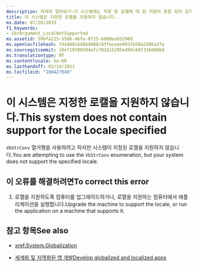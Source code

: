 ```yaml
---
description: 자세히 알아보기:이 시스템에는 지정 된 로캘에 대 한 지원이 포함 되어 있지 않습니다.
title: 이 시스템은 지정한 로캘을 지원하지 않습니다.
ms.date: 07/20/2015
f1_keywords:
- vbrArgument_LocalNotSupported
ms.assetid: 59bfa215-556b-4bfa-8f25-b090ea83298d
ms.openlocfilehash: 744408cb4bbd088c9ffeceee9937e58a2d96a37e
ms.sourcegitcommit: 10e719780594efc781b15295e499c66f316068b8
ms.translationtype: MT
ms.contentlocale: ko-KR
ms.lasthandoff: 02/14/2021
ms.locfileid: "100427949"
---
```

# <a name="this-system-does-not-contain-support-for-the-locale-specified"></a><span data-ttu-id="ab004-103">이 시스템은 지정한 로캘을 지원하지 않습니다.</span><span class="sxs-lookup"><span data-stu-id="ab004-103">This system does not contain support for the Locale specified</span></span>

<span data-ttu-id="ab004-104">`VbStrConv` 열거형을 사용하려고 하지만 시스템이 지정된 로캘을 지원하지 않습니다.</span><span class="sxs-lookup"><span data-stu-id="ab004-104">You are attempting to use the `VbStrConv` enumeration, but your system does not support the specified locale.</span></span>  
  
## <a name="to-correct-this-error"></a><span data-ttu-id="ab004-105">이 오류를 해결하려면</span><span class="sxs-lookup"><span data-stu-id="ab004-105">To correct this error</span></span>  
  
1. <span data-ttu-id="ab004-106">로캘을 지원하도록 컴퓨터를 업그레이드하거나, 로캘을 지원하는 컴퓨터에서 애플리케이션을 실행합니다.</span><span class="sxs-lookup"><span data-stu-id="ab004-106">Upgrade the machine to support the locale, or run the application on a machine that supports it.</span></span>  
  
## <a name="see-also"></a><span data-ttu-id="ab004-107">참고 항목</span><span class="sxs-lookup"><span data-stu-id="ab004-107">See also</span></span>

- <xref:System.Globalization>

- [<span data-ttu-id="ab004-108">세계화 및 지역화된 앱 개발</span><span class="sxs-lookup"><span data-stu-id="ab004-108">Develop globalized and localized apps</span></span>](/visualstudio/ide/globalizing-and-localizing-applications)
